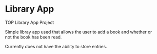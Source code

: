 # Library App

TOP Library App Project

Simple libray app used that allows the user to add a book and whether or not the book has been read.

Currently does not have the ability to store entries.

